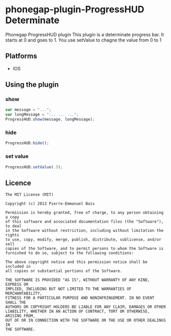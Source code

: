 phonegap-plugin-ProgressHUD Determinate
============================

Phonegap ProgressHUD plugin
This plugin is a determinate progress bar.  It starts at 0 and goes to 1.
You use setValue to chagne the value from 0 to 1

## Platforms ##

* IOS

## Using the plugin ##

### show ###
```js
var message = "...";
var longMessage = "... ... ...";
ProgressHUD.show(message, longMessage);
```

### hide ###
```js
ProgressHUD.hide();
```

### set value ###
```js
ProgressHUD.setValue(.5);
```

## Licence ##
```
The MIT License (MIT)

Copyright (c) 2013 Pierre-Emmanuel Bois

Permission is hereby granted, free of charge, to any person obtaining a copy
of this software and associated documentation files (the "Software"), to deal
in the Software without restriction, including without limitation the rights
to use, copy, modify, merge, publish, distribute, sublicense, and/or sell
copies of the Software, and to permit persons to whom the Software is
furnished to do so, subject to the following conditions:

The above copyright notice and this permission notice shall be included in
all copies or substantial portions of the Software.

THE SOFTWARE IS PROVIDED "AS IS", WITHOUT WARRANTY OF ANY KIND, EXPRESS OR
IMPLIED, INCLUDING BUT NOT LIMITED TO THE WARRANTIES OF MERCHANTABILITY,
FITNESS FOR A PARTICULAR PURPOSE AND NONINFRINGEMENT. IN NO EVENT SHALL THE
AUTHORS OR COPYRIGHT HOLDERS BE LIABLE FOR ANY CLAIM, DAMAGES OR OTHER
LIABILITY, WHETHER IN AN ACTION OF CONTRACT, TORT OR OTHERWISE, ARISING FROM,
OUT OF OR IN CONNECTION WITH THE SOFTWARE OR THE USE OR OTHER DEALINGS IN
THE SOFTWARE.
```
